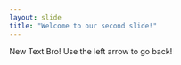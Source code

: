 ```yaml
---
layout: slide
title: "Welcome to our second slide!"
---
```

New Text Bro!
Use the left arrow to go back!
